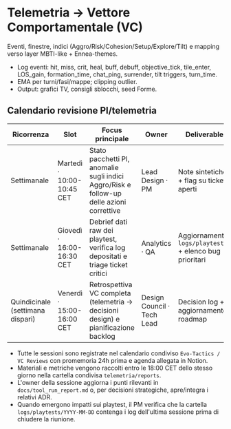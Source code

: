 # Telemetria → Vettore Comportamentale (VC)

Eventi, finestre, indici (Aggro/Risk/Cohesion/Setup/Explore/Tilt) e mapping verso layer MBTI-like + Ennea-themes.

- Log eventi: hit, miss, crit, heal, buff, debuff, objective_tick, tile_enter, LOS_gain, formation_time, chat_ping, surrender, tilt triggers, turn_time.
- EMA per turni/fasi/mappe; clipping outlier.
- Output: grafici TV, consigli sblocchi, seed Forme.

## Calendario revisione PI/telemetria

| Ricorrenza | Slot | Focus principale | Owner | Deliverable |
| --- | --- | --- | --- | --- |
| Settimanale | Martedì · 10:00-10:45 CET | Stato pacchetti PI, anomalie sugli indici Aggro/Risk e follow-up delle azioni correttive | Lead Design · PM | Note sintetiche + flag su ticket aperti |
| Settimanale | Giovedì · 16:00-16:30 CET | Debrief dati raw dei playtest, verifica log depositati e triage ticket critici | Analytics · QA | Aggiornamento `logs/playtests/` + elenco bug prioritari |
| Quindicinale (settimana dispari) | Venerdì · 15:00-16:00 CET | Retrospettiva VC completa (telemetria → decisioni design) e pianificazione backlog | Design Council · Tech Lead | Decision log + aggiornamento roadmap |

- Tutte le sessioni sono registrate nel calendario condiviso `Evo-Tactics / VC Reviews` con promemoria 24h prima e agenda allegata in Notion.
- Materiali e metriche vengono raccolti entro le 18:00 CET dello stesso giorno nella cartella condivisa `telemetria/reports`.
- L'owner della sessione aggiorna i punti rilevanti in `docs/tool_run_report.md` o, per decisioni strategiche, apre/integra i relativi ADR.
- Quando emergono impatti sui playtest, il PM verifica che la cartella `logs/playtests/YYYY-MM-DD` contenga i log dell'ultima sessione prima di chiudere la riunione.

